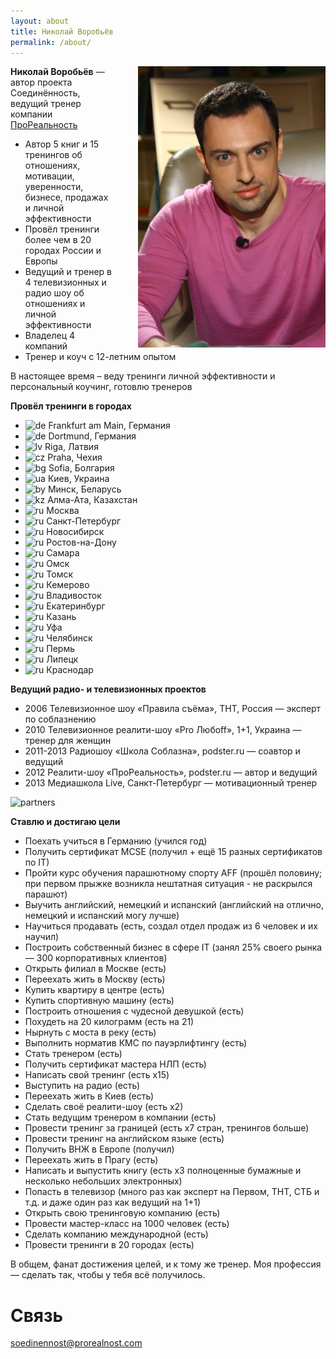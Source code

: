 ```yaml
---
layout: about
title: Николай Воробьёв
permalink: /about/
---
```


<img style="float:right; width: 300px; height: auto; margin-left: 40px;" src="/images/nickvorobiov.jpg" />

**Николай Воробьёв** — автор проекта Соединённость, ведущий тренер компании [ПроРеальность](http://prorealnost.com)

* Автор 5 книг и 15 тренингов об отношениях, мотивации, уверенности, бизнесе, продажах и личной эффективности
* Провёл тренинги более чем в 20 городах России и Европы
* Ведущий и тренер в 4 телевизионных и радио шоу об отношениях и личной эффективности
* Владелец 4 компаний
* Тренер и коуч с 12-летним опытом

В настоящее время – веду тренинги личной эффективности и персональный коучинг, готовлю тренеров

**Провёл тренинги в городах**

* ![de](http://icoach.io/my/country/de.png) Frankfurt am Main, Германия
* ![de](http://icoach.io/my/country/de.png) Dortmund, Германия
* ![lv](http://icoach.io/my/country/lv.png) Riga, Латвия
* ![cz](http://icoach.io/my/country/cz.png) Praha, Чехия
* ![bg](http://icoach.io/my/country/bg.png) Sofia, Болгария
* ![ua](http://icoach.io/my/country/ua.png) Киев, Украина
* ![by](http://icoach.io/my/country/by.png) Минск, Беларусь
* ![kz](http://icoach.io/my/country/kz.png) Алма-Ата, Казахстан
* ![ru](http://icoach.io/my/country/ru.png) Москва
* ![ru](http://icoach.io/my/country/ru.png) Санкт-Петербург
* ![ru](http://icoach.io/my/country/ru.png) Новосибирск
* ![ru](http://icoach.io/my/country/ru.png) Ростов-на-Дону
* ![ru](http://icoach.io/my/country/ru.png) Самара
* ![ru](http://icoach.io/my/country/ru.png) Омск
* ![ru](http://icoach.io/my/country/ru.png) Томск
* ![ru](http://icoach.io/my/country/ru.png) Кемерово
* ![ru](http://icoach.io/my/country/ru.png) Владивосток
* ![ru](http://icoach.io/my/country/ru.png) Екатеринбург
* ![ru](http://icoach.io/my/country/ru.png) Казань
* ![ru](http://icoach.io/my/country/ru.png) Уфа
* ![ru](http://icoach.io/my/country/ru.png) Челябинск
* ![ru](http://icoach.io/my/country/ru.png) Пермь
* ![ru](http://icoach.io/my/country/ru.png) Липецк
* ![ru](http://icoach.io/my/country/ru.png) Краснодар

**Ведущий радио- и телевизионных проектов**

* 2006 Телевизионное шоу «Правила съёма», ТНТ, Россия — эксперт по соблазнению
* 2010 Телевизионное реалити-шоу «Pro Любoff», 1+1, Украина — тренер для женщин
* 2011-2013 Радиошоу «Школа Соблазна», podster.ru — соавтор и ведущий
* 2012 Реалити-шоу «ПроРеальность», podster.ru — автор и ведущий
* 2013 Медиашкола Live, Санкт-Петербург — мотивационный тренер

![partners](http://icoach.io/shottemplates/transformation/img/partners.png)

**Ставлю и достигаю цели**

* Поехать учиться в Германию (учился год)
* Получить сертификат MCSE (получил + ещё 15 разных сертификатов по IT)
* Пройти курс обучения парашютному спорту AFF (прошёл половину; при первом прыжке возникла нештатная ситуация - не раскрылся парашют)
* Выучить английский, немецкий и испанский (английский на отлично, немецкий и испанский могу лучше)
* Научиться продавать (есть, создал отдел продаж из 6 человек и их научил)
* Построить собственный бизнес в сфере IT (занял 25% своего рынка — 300 корпоративных клиентов)
* Открыть филиал в Москве (есть)
* Переехать жить в Москву (есть)
* Купить квартиру в центре (есть)
* Купить спортивную машину (есть)
* Построить отношения с чудесной девушкой (есть)
* Похудеть на 20 килограмм (есть на 21)
* Нырнуть с моста в реку (есть)
* Выполнить норматив КМС по пауэрлифтингу (есть)
* Стать тренером (есть)
* Получить сертификат мастера НЛП (есть)
* Написать свой тренинг (есть x15)
* Выступить на радио (есть)
* Переехать жить в Киев (есть)
* Сделать своё реалити-шоу (есть х2)
* Стать ведущим тренером в компании (есть)
* Провести тренинг за границей (есть х7 стран, тренингов больше)
* Провести тренинг на английском языке (есть)
* Получить ВНЖ в Европе (получил)
* Переехать жить в Прагу (есть)
* Написать и выпустить книгу (есть х3 полноценные бумажные и несколько небольших электронных)
* Попасть в телевизор (много раз как эксперт на Первом, ТНТ, СТБ и т.д. и даже один раз как ведущий на 1+1)
* Открыть свою тренинговую компанию (есть)
* Провести мастер-класс на 1000 человек (есть)
* Сделать компанию международной (есть)
* Провести тренинги в 20 городах (есть)

В общем, фанат достижения целей, и к тому же тренер. Моя профессия — сделать так, чтобы у тебя всё получилось.

# Связь

[soedinennost@prorealnost.com](mailto:soedinennost@prorealnost.com)
